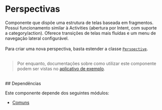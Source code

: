# Perspectivas

Componente que dispõe uma estrutura de telas baseada em fragmentos. Possui funcionamento similar à Activities (abertura por Intent, com suporte a category/action).
Oferece transições de telas mais fluídas e um menu de navegação lateral configurável.<br>
<br>
Para criar uma nova perspectiva, basta estender a classe [`Perspective`](src/main/java/br/com/zalem/ymir/client/android/perspective/Perspective.java).<br>
<br>
> Por enquanto, documentações sobre como utilizar este componente podem ser vistas no [aplicativo de exemplo](../ymir.sample-offline#perspectives).<br>

<br>
## Dependências

Este componente depende dos seguintes módulos:
* [Comuns](../ymir.client-android.commons)
